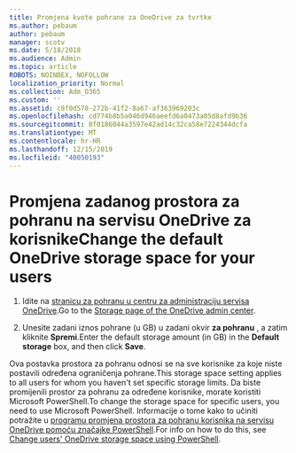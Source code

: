 ```yaml
---
title: Promjena kvote pohrane za OneDrive za tvrtke
ms.author: pebaum
author: pebaum
manager: scotv
ms.date: 5/18/2018
ms.audience: Admin
ms.topic: article
ROBOTS: NOINDEX, NOFOLLOW
localization_priority: Normal
ms.collection: Adm_O365
ms.custom: ''
ms.assetid: c8f0d578-272b-41f2-8a67-af363969203c
ms.openlocfilehash: cd774b8b5a046d946aeefd6a0473a05d8afd9b36
ms.sourcegitcommit: 0f0186044a3597e42ad14c32ca58e7224344dcfa
ms.translationtype: MT
ms.contentlocale: hr-HR
ms.lasthandoff: 12/15/2019
ms.locfileid: "40050193"
---
```

# <a name="change-the-default-onedrive-storage-space-for-your-users"></a><span data-ttu-id="ae622-102">Promjena zadanog prostora za pohranu na servisu OneDrive za korisnike</span><span class="sxs-lookup"><span data-stu-id="ae622-102">Change the default OneDrive storage space for your users</span></span>

1. <span data-ttu-id="ae622-103">Idite na [stranicu za pohranu u centru za administraciju servisa OneDrive](https://admin.onedrive.com/?v=StorageSettings).</span><span class="sxs-lookup"><span data-stu-id="ae622-103">Go to the [Storage page of the OneDrive admin center](https://admin.onedrive.com/?v=StorageSettings).</span></span>
    
2. <span data-ttu-id="ae622-104">Unesite zadani iznos pohrane (u GB) u zadani okvir **za pohranu** , a zatim kliknite **Spremi**.</span><span class="sxs-lookup"><span data-stu-id="ae622-104">Enter the default storage amount (in GB) in the **Default storage** box, and then click **Save**.</span></span>
    
<span data-ttu-id="ae622-105">Ova postavka prostora za pohranu odnosi se na sve korisnike za koje niste postavili određena ograničenja pohrane.</span><span class="sxs-lookup"><span data-stu-id="ae622-105">This storage space setting applies to all users for whom you haven't set specific storage limits.</span></span> <span data-ttu-id="ae622-106">Da biste promijenili prostor za pohranu za određene korisnike, morate koristiti Microsoft PowerShell.</span><span class="sxs-lookup"><span data-stu-id="ae622-106">To change the storage space for specific users, you need to use Microsoft PowerShell.</span></span> <span data-ttu-id="ae622-107">Informacije o tome kako to učiniti potražite u [programu promjena prostora za pohranu korisnika na servisu OneDrive pomoću značajke PowerShell](https://go.microsoft.com/fwlink/?linkid=866402).</span><span class="sxs-lookup"><span data-stu-id="ae622-107">For info on how to do this, see [Change users' OneDrive storage space using PowerShell](https://go.microsoft.com/fwlink/?linkid=866402).</span></span>
  


